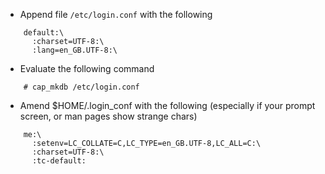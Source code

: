   * Append file `/etc/login.conf` with the following

  ```
      default:\
        :charset=UTF-8:\
        :lang=en_GB.UTF-8:\
  ```

  * Evaluate the following command

  ```
      # cap_mkdb /etc/login.conf
  ```

  * Amend $HOME/.login_conf with the following (especially if your prompt screen, or man pages show strange chars)

  ```
      me:\
        :setenv=LC_COLLATE=C,LC_TYPE=en_GB.UTF-8,LC_ALL=C:\
        :charset=UTF-8:\
        :tc-default:
  ```
